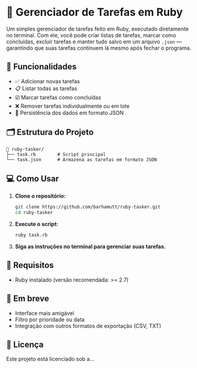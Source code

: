 # 📝 Gerenciador de Tarefas em Ruby

Um simples gerenciador de tarefas feito em Ruby, executado diretamente no terminal. Com ele, você pode criar listas de tarefas, marcar como concluídas, excluir tarefas e manter tudo salvo em um arquivo `.json` — garantindo que suas tarefas continuem lá mesmo após fechar o programa.

## 🚀 Funcionalidades

- ✅ Adicionar novas tarefas  
- 📋 Listar todas as tarefas  
- ☑️ Marcar tarefas como concluídas  
- ❌ Remover tarefas individualmente ou em lote  
- 💾 Persistência dos dados em formato JSON

## 🗂 Estrutura do Projeto

```
📁 ruby-tasker/
├── task.rb        # Script principal
└── task.json      # Armazena as tarefas em formato JSON
```

## 💻 Como Usar

1. **Clone o repositório:**
   ```bash
   git clone https://github.com/barhamutt/ruby-tasker.git
   cd ruby-tasker
   ```

2. **Execute o script:**
   ```bash
   ruby task.rb
   ```

3. **Siga as instruções no terminal para gerenciar suas tarefas.**

## 📌 Requisitos

- Ruby instalado (versão recomendada: >= 2.7)

## 🔧 Em breve

- Interface mais amigável  
- Filtro por prioridade ou data  
- Integração com outros formatos de exportação (CSV, TXT)

## 📄 Licença

Este projeto está licenciado sob a...

